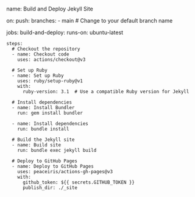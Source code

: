 name: Build and Deploy Jekyll Site

on:
  push:
    branches:
      - main  # Change to your default branch name

jobs:
  build-and-deploy:
    runs-on: ubuntu-latest

    steps:
      # Checkout the repository
      - name: Checkout code
        uses: actions/checkout@v3

      # Set up Ruby
      - name: Set up Ruby
        uses: ruby/setup-ruby@v1
        with:
          ruby-version: 3.1  # Use a compatible Ruby version for Jekyll

      # Install dependencies
      - name: Install Bundler
        run: gem install bundler

      - name: Install dependencies
        run: bundle install

      # Build the Jekyll site
      - name: Build site
        run: bundle exec jekyll build

      # Deploy to GitHub Pages
      - name: Deploy to GitHub Pages
        uses: peaceiris/actions-gh-pages@v3
        with:
          github_token: ${{ secrets.GITHUB_TOKEN }}
          publish_dir: ./_site
